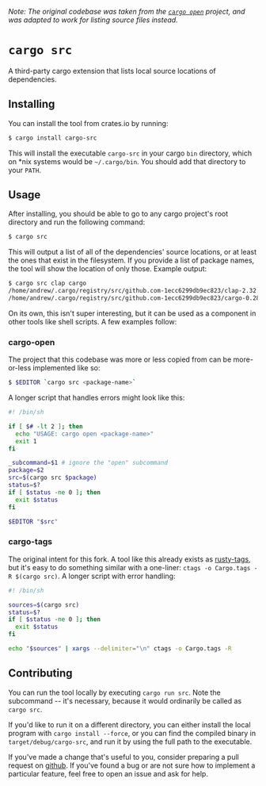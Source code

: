 *Note: The original codebase was taken from the [`cargo open`](https://github.com/carols10cents/cargo-open) project, and was adapted to work for listing source files instead.*

# `cargo src`

A third-party cargo extension that lists local source locations of dependencies.

## Installing

You can install the tool from crates.io by running:

``` bash
$ cargo install cargo-src
```

This will install the executable `cargo-src` in your cargo `bin` directory, which on *nix systems would be `~/.cargo/bin`. You should add that directory to your `PATH`.

## Usage

After installing, you should be able to go to any cargo project's root directory and run the following command:

``` bash
$ cargo src
```

This will output a list of all of the dependencies' source locations, or at least the ones that exist in the filesystem. If you provide a list of package names, the tool will show the location of only those. Example output:

``` bash
$ cargo src clap cargo
/home/andrew/.cargo/registry/src/github.com-1ecc6299db9ec823/clap-2.32.0
/home/andrew/.cargo/registry/src/github.com-1ecc6299db9ec823/cargo-0.28.0
```

On its own, this isn't super interesting, but it can be used as a component in other tools like shell scripts. A few examples follow:

### cargo-open

The project that this codebase was more or less copied from can be more-or-less implemented like so:

``` bash
$ $EDITOR `cargo src <package-name>`
```

A longer script that handles errors might look like this:

``` bash
#! /bin/sh

if [ $# -lt 2 ]; then
  echo "USAGE: cargo open <package-name>"
  exit 1
fi

_subcommand=$1 # ignore the "open" subcommand
package=$2
src=$(cargo src $package)
status=$?
if [ $status -ne 0 ]; then
  exit $status
fi

$EDITOR "$src"
```

### cargo-tags

The original intent for this fork. A tool like this already exists as [rusty-tags](TODO), but it's easy to do something similar with a one-liner: `ctags -o Cargo.tags -R $(cargo src)`. A longer script with error handling:

``` bash
#! /bin/sh

sources=$(cargo src)
status=$?
if [ $status -ne 0 ]; then
  exit $status
fi

echo "$sources" | xargs --delimiter="\n" ctags -o Cargo.tags -R
```

## Contributing

You can run the tool locally by executing `cargo run src`. Note the subcommand -- it's necessary, because it would ordinarily be called as `cargo src`.

If you'd like to run it on a different directory, you can either install the local program with `cargo install --force`, or you can find the compiled binary in `target/debug/cargo-src`, and run it by using the full path to the executable.

If you've made a change that's useful to you, consider preparing a pull request on [github](TODO). If you've found a bug or are not sure how to implement a particular feature, feel free to open an issue and ask for help.
